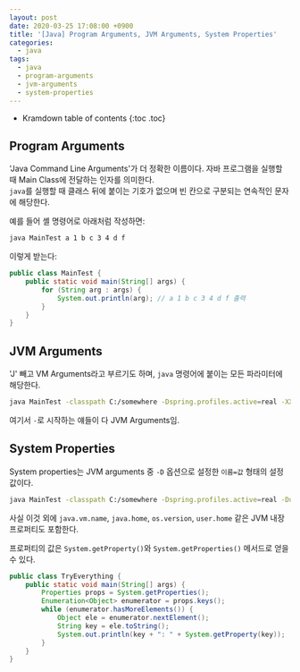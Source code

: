 ```yaml
---
layout: post
date: 2020-03-25 17:08:00 +0900
title: '[Java] Program Arguments, JVM Arguments, System Properties'
categories:
  - java
tags:
  - java
  - program-arguments
  - jvm-arguments
  - system-properties
---
```


* Kramdown table of contents
{:toc .toc}

## Program Arguments

'Java Command Line Arguments'가 더 정확한 이름이다. 자바 프로그램을 실행할 때 Main Class에 전달하는 인자를 의미한다.  
`java`를 실행할 때 클래스 뒤에 붙이는 기호가 없으며 빈 칸으로 구분되는 연속적인 문자에 해당한다.

예를 들어 셸 명령어로 아래처럼 작성하면:

```bash
java MainTest a 1 b c 3 4 d f
```

이렇게 받는다:

```java
public class MainTest {
    public static void main(String[] args) {
        for (String arg : args) {
            System.out.println(arg); // a 1 b c 3 4 d f 출력
        }
    }
}
```

## JVM Arguments

'J' 빼고 VM Arguments라고 부르기도 하며, `java` 명령어에 붙이는 모든 파라미터에 해당한다.

```bash
java MainTest -classpath C:/somewhere -Dspring.profiles.active=real -XX:+UseG1GC -Xms1024m -Xmx2048m -Duser.name=noritersand
```

여기서 `-`로 시작하는 얘들이 다 JVM Arguments임.

## System Properties

System properties는 JVM arguments 중 `-D` 옵션으로 설정한 `이름=값` 형태의 설정값이다.

```bash
java MainTest -classpath C:/somewhere -Dspring.profiles.active=real -Duser.name=noritersand -Dfile.encoding=UTF-8
```

사실 이것 외에 `java.vm.name`, `java.home`, `os.version`, `user.home` 같은 JVM 내장 프로퍼티도 포함한다.

프로퍼티의 값은 `System.getProperty()`와 `System.getProperties()` 메서드로 얻을 수 있다.

```java
public class TryEverything {
    public static void main(String[] args) {
        Properties props = System.getProperties();
        Enumeration<Object> enumerator = props.keys();
        while (enumerator.hasMoreElements()) {
            Object ele = enumerator.nextElement();
            String key = ele.toString();
            System.out.println(key + ": " + System.getProperty(key));
        }
    }
}
```
